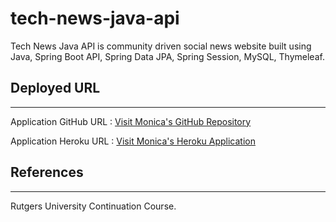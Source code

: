 # tech-news-java-api
Tech News Java API is community driven social news website built using Java, Spring Boot API, Spring Data JPA, Spring Session, MySQL, Thymeleaf.

## Deployed URL
---
Application GitHub URL : <a href= "https://github.com/monicadolce/tech-news-java-api">Visit Monica's GitHub Repository</a>

Application Heroku URL : <a href= "https://technews-api-java-1.herokuapp.com/">Visit Monica's Heroku Application</a>

## References
---
Rutgers University Continuation Course.